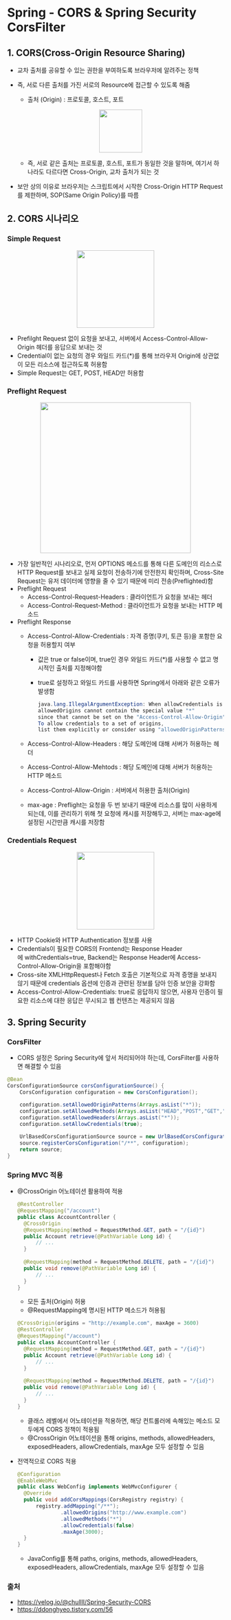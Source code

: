 # Spring - CORS & Spring Security CorsFilter

## 1. CORS(Cross-Origin Resource Sharing)

- 교차 출처를 공유할 수 있는 권한을 부여하도록 브라우저에 알려주는 정책
- 즉, 서로 다른 출처를 가진 서로의 Resource에 접근할 수 있도록 해줌
    - 출처 (Origin) : 프로토콜, 호스트, 포트        
	
  <p align="center"><img src="../imagespace/spring_cors1.png" height=100></p>
  
    - 즉, 서로 같은 출처는 프로토콜, 호스트, 포트가 동일한 것을 말하며, 여기서 하나라도 다르다면 Cross-Origin, 교차 출처가 되는 것
- 보안 상의 이유로 브라우저는 스크립트에서 시작한 Cross-Origin HTTP Request를 제한하며, SOP(Same Origin Policy)를 따름

## 2. CORS 시나리오

### Simple Request

<p align="center"><img src="../imagespace/spring_cors2.png" height=180></p>

- Prefilght Request 없이 요청을 보내고, 서버에서 Access-Control-Allow-Origin 헤더를 응답으로 보내는 것
- Credential이 없는 요청의 경우 와일드 카드(*)를 통해 브라우저 Origin에 상관없이 모든 리소스에 접근하도록 허용함
- Simple Request는 GET, POST, HEAD만 허용함

### Preflight Request

<p align="center"><img src="../imagespace/spring_cors3.png" height=350></p>

- 가장 일반적인 시나리오로, 먼저 OPTIONS 메소드를 통해 다른 도메인의 리소스로 HTTP Request를 보내고 실제 요청이 전송하기에 안전한지 확인하며, Cross-Site Request는 유저 데이터에 영향을 줄 수 있기 때문에 미리 전송(Preflighted)함
- Preflight Request
    - Access-Control-Request-Headers : 클라이언트가 요청을 보내는 헤더
    - Access-Control-Request-Method : 클라이언트가 요청을 보내는 HTTP 메소드
- Preflight Response
    - Access-Control-Allow-Credentials : 자격 증명(쿠키, 토큰 등)을 포함한 요청을 허용할지 여부
        - 값은 true or false이며, true인 경우 와일드 카드(*)를 사용할 수 없고 명시적인 출처를 지정해야함
        - true로 설정하고 와일드 카드를 사용하면 Spring에서 아래와 같은 오류가 발생함
            
            ```java
            java.lang.IllegalArgumentException: When allowCredentials is true, 
            allowedOrigins cannot contain the special value "*" 
            since that cannot be set on the "Access-Control-Allow-Origin" response header. 
            To allow credentials to a set of origins, 
            list them explicitly or consider using "allowedOriginPatterns" instead.
            ```
            
    - Access-Control-Allow-Headers : 해당 도메인에 대해 서버가 허용하는 헤더
    - Access-Control-Allow-Mehtods : 해당 도메인에 대해 서버가 허용하는 HTTP 메소드
    - Access-Control-Allow-Origin : 서버에서 허용한 출처(Origin)
    - max-age : Preflight는 요청을 두 번 보내기 때문에 리소스를 많이 사용하게 되는데, 이를 관리하기 위해 첫 요청에 캐시를 저장해두고, 서버는 max-age에 설정된 시간만큼 캐시를 저장함

### Credentials Request

<p align="center"><img src="../imagespace/spring_cors4.png" height=180></p>

- HTTP Cookie와 HTTP Authentication 정보를 사용
- Credentials이 필요한 CORS의 Frontend는 Response Header에 withCredentials=true, Backend는 Response Header에 Access-Control-Allow-Origin을 포함해야함
- Cross-site XMLHttpRequest나 Fetch 호출은 기본적으로 자격 증명을 보내지 않기 때문에 credentials 옵션에 인증과 관련된 정보를 담아 인증 보안을 강화함
- Access-Control-Allow-Credentials: true로 응답하지 않으면, 사용자 인증이 필요한 리소스에 대한 응답은 무시되고 웹 컨텐츠는 제공되지 않음

## 3. Spring Security

### CorsFilter

- CORS 설정은 Spring Security에 앞서 처리되어야 하는데, CorsFilter를 사용하면 해결할 수 있음

```java
@Bean
CorsConfigurationSource corsConfigurationSource() {
	CorsConfiguration configuration = new CorsConfiguration();

	configuration.setAllowedOriginPatterns(Arrays.asList("*"));
	configuration.setAllowedMethods(Arrays.asList("HEAD","POST","GET","DELETE","PUT"));
	configuration.setAllowedHeaders(Arrays.asList("*"));
	configuration.setAllowCredentials(true);
		
	UrlBasedCorsConfigurationSource source = new UrlBasedCorsConfigurationSource();
	source.registerCorsConfiguration("/**", configuration);
	return source;
}
```

### Spring MVC 적용

- @CrossOrigin 어노테이션 활용하여 적용

  ```java
  @RestController
  @RequestMapping("/account")
  public class AccountController {
    @CrossOrigin
    @RequestMapping(method = RequestMethod.GET, path = "/{id}")
    public Account retrieve(@PathVariable Long id) {
        // ...
    }
    
    @RequestMapping(method = RequestMethod.DELETE, path = "/{id}")
    public void remove(@PathVariable Long id) {
        // ...
  	}
  }
  ```
    - 모든 출처(Origin) 허용
    - @RequestMapping에 명시된 HTTP 메소드가 허용됨
    
  ```java
  @CrossOrigin(origins = "http://example.com", maxAge = 3600)
  @RestController
  @RequestMapping("/account")
  public class AccountController {
    @RequestMapping(method = RequestMethod.GET, path = "/{id}")
    public Account retrieve(@PathVariable Long id) {
        // ...
    }
   
    @RequestMapping(method = RequestMethod.DELETE, path = "/{id}")
    public void remove(@PathVariable Long id) {
        // ...
  	}
  }
  ```
    - 클래스 레벨에서 어노테이션을 적용하면, 해당 컨트롤러에 속해있는 메소드 모두에게 CORS 정책이 적용됨
    - @CrossOrigin 어노테이션을 통해 origins, methods, allowedHeaders, exposedHeaders, allowCredentials, maxAge 모두 설정할 수 있음
- 전역적으로 CORS 적용
    ```java
    @Configuration
    @EnableWebMvc
    public class WebConfig implements WebMvcConfigurer {
      @Override
      public void addCorsMappings(CorsRegistry registry) {
          registry.addMapping("/**");
                  .allowedOrigins("http://www.example.com")
                  .allowedMethods("*")
                  .allowCredentials(false)
                  .maxAge(3000);
      }
    }
    ```
    - JavaConfig를 통해 paths, origins, methods, allowedHeaders, exposedHeaders, allowCredentials, maxAge 모두 설정할 수 있음
    
### 출처
- https://velog.io/@chullll/Spring-Security-CORS
- https://ddonghyeo.tistory.com/56
